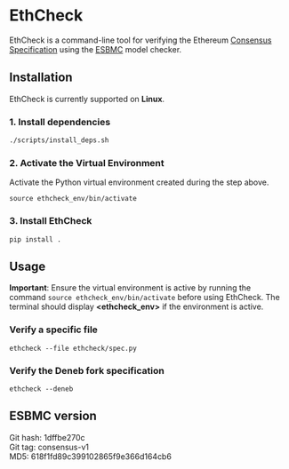 # EthCheck

EthCheck is a command-line tool for verifying the Ethereum [Consensus Specification](https://github.com/ethereum/consensus-specs) using the [ESBMC](https://github.com/esbmc/esbmc) model checker.

## Installation
EthCheck is currently supported on **Linux**.

### 1. Install dependencies
```bash
./scripts/install_deps.sh
```
### 2. Activate the Virtual Environment
Activate the Python virtual environment created during the step above.
```
source ethcheck_env/bin/activate
```
### 3. Install EthCheck
```
pip install .
```

## Usage
**Important**: Ensure the virtual environment is active by running the command ```source ethcheck_env/bin/activate``` before using EthCheck. The terminal should display **\<ethcheck_env\>** if the environment is active.

### Verify a specific file
```
ethcheck --file ethcheck/spec.py
```

### Verify the Deneb fork specification
```
ethcheck --deneb
```

## ESBMC version
Git hash: 1dffbe270c </br>
Git tag: consensus-v1 </br>
MD5: 618f1fd89c399102865f9e366d164cb6 </br>
